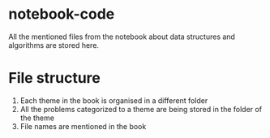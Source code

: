 # notebook-code
All the mentioned files from the notebook about data structures and algorithms are stored here.
# File structure
1. Each theme in the book is organised in a different folder
2. All the problems categorized to a theme are being stored in the folder of the theme
3. File names are mentioned in the book

